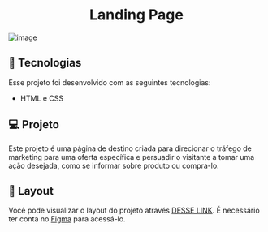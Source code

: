 <h1 align="center"> Landing Page</h1>

![image](https://user-images.githubusercontent.com/100106600/226462050-eb416200-48c1-4081-b6be-874f4541c98a.jpg)

## 🚀 Tecnologias

Esse projeto foi desenvolvido com as seguintes tecnologias:

- HTML e CSS

## 💻 Projeto
Este projeto é uma página de destino criada para direcionar o tráfego de marketing para uma oferta específica e persuadir o visitante a tomar uma ação desejada, como se informar sobre produto ou compra-lo.

## 🔖 Layout

Você pode visualizar o layout do projeto através [DESSE LINK](https://www.figma.com/file/ciOle17aRvfaTXKV540Onw/Untitled?node-id=0-1&t=Hidbx7mszO0Hbknh-0). É necessário ter conta no [Figma](https://figma.com) para acessá-lo.
